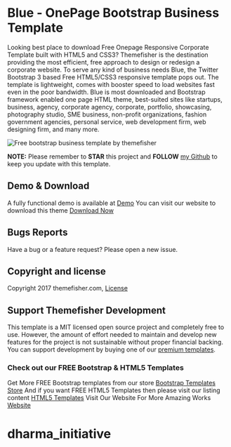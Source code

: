 # Blue - OnePage Bootstrap Business Template

Looking best place to download Free Onepage Responsive Corporate Template built with HTML5 and CSS3? Themefisher is the destination providing the most efficient, free approach to design or redesign a corporate website. To serve any kind of business needs Blue, the Twitter Bootstrap 3 based Free HTML5/CSS3 responsive template pops out. The template is lightweight, comes with booster speed to load websites fast even in the poor bandwidth. Blue is most downloaded and Bootstrap framework enabled one page HTML theme, best-suited sites like startups, business, agency, corporate agency, corporate, portfolio, showcasing, photography studio, SME business, non-profit organizations, fashion government agencies, personal service, web development firm, web designing firm, and many more.

<img src="https://cloud.githubusercontent.com/assets/10640964/5987921/7650444a-a970-11e4-91e4-6f53baebca99.jpg" alt="Free bootstrap business template by themefisher">

**NOTE:** Please remember to **STAR** this project and **FOLLOW** [my Github](https://github.com/themefisher) to keep you update with this template.

## Demo & Download 

A fully functional demo is available at <a href="http://demo.themefisher.com/demos/?theme=blue">Demo</a>
You can visit our website to download this theme <a href="https://themefisher.com/products/blue-free-onepage-responsive-corporate-template/">Download Now</a>
 


## Bugs Reports

Have a bug or a feature request? Please open a new issue.

## Copyright and license

Copyright 2017 themefisher.com, <a target="_blank" href="https://themefisher.com/license">License</a>

## Support Themefisher Development
This template is a MIT licensed open source project and completely free to use. However, the amount of effort needed to maintain and develop new features for the project is not sustainable without proper financial backing. You can support development by buying one of our [premium templates](https://themefisher.com/premium-templates/).


### Check out our FREE Bootstrap & HTML5 Templates
Get More FREE Bootstrap templates from our store <a href="https://themefisher.com/free-bootstrap-templates">Bootstrap Templates Store</a>
And if you want FREE HTML5 Templates then please visit our listing content <a href="https://themefisher.com/best-free-html5-templates-2016/">HTML5 Templates</a>
Visit Our Website For More Amazing Works
<a href="https://themefisher.com">Website</a>

# dharma_initiative

